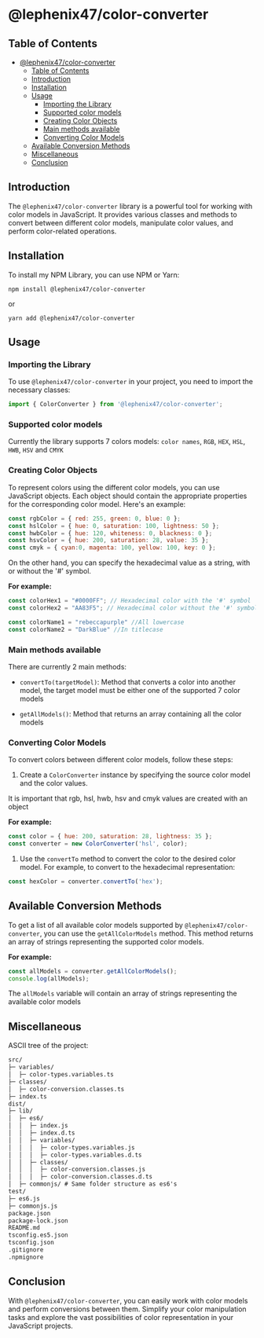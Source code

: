 # @lephenix47/color-converter

## Table of Contents

- [@lephenix47/color-converter](#lephenix47color-converter)
  - [Table of Contents](#table-of-contents)
  - [Introduction](#introduction)
  - [Installation](#installation)
  - [Usage](#usage)
    - [Importing the Library](#importing-the-library)
    - [Supported color models](#supported-color-models)
    - [Creating Color Objects](#creating-color-objects)
    - [Main methods available](#main-methods-available)
    - [Converting Color Models](#converting-color-models)
  - [Available Conversion Methods](#available-conversion-methods)
  - [Miscellaneous](#miscellaneous)
  - [Conclusion](#conclusion)

## Introduction

The `@lephenix47/color-converter` library is a powerful tool for working with color models in JavaScript. It provides various classes and methods to convert between different color models, manipulate color values, and perform color-related operations.

## Installation

To install my NPM Library, you can use NPM or Yarn:

```shell
npm install @lephenix47/color-converter
```

or

```shell
yarn add @lephenix47/color-converter
```

## Usage

### Importing the Library

To use `@lephenix47/color-converter` in your project, you need to import the necessary classes:

```javascript
import { ColorConverter } from '@lephenix47/color-converter';
```

### Supported color models

Currently the library supports 7 colors models:
`color names`, `RGB`, `HEX`, `HSL`, `HWB`, `HSV` and `CMYK`

### Creating Color Objects

To represent colors using the different color models, you can use JavaScript objects. Each object should contain the appropriate properties for the corresponding color model. Here's an example:

```js
const rgbColor = { red: 255, green: 0, blue: 0 };
const hslColor = { hue: 0, saturation: 100, lightness: 50 };
const hwbColor = { hue: 120, whiteness: 0, blackness: 0 };
const hsvColor = { hue: 200, saturation: 28, value: 35 };
const cmyk = { cyan:0, magenta: 100, yellow: 100, key: 0 };
```

On the other hand, you can specify the hexadecimal value as a string, with or without the '#' symbol.

**For example:**

```js
const colorHex1 = "#0000FF"; // Hexadecimal color with the '#' symbol
const colorHex2 = "AA83F5"; // Hexadecimal color without the '#' symbol

const colorName1 = "rebeccapurple" //All lowercase
const colorName2 = "DarkBlue" //In titlecase
```

### Main methods available

There are currently 2 main methods:

- `convertTo(targetModel)`: Method that converts a color into another model, the target model must be either one of the supported 7 color models

- `getAllModels()`: Method that returns an array containing all the color models

### Converting Color Models

To convert colors between different color models, follow these steps:

1. Create a `ColorConverter` instance by specifying the source color model and the color values.

It is important that rgb, hsl, hwb, hsv and cmyk values are created with an object

**For example:**

```js
const color = { hue: 200, saturation: 28, lightness: 35 };
const converter = new ColorConverter('hsl', color);
```

1. Use the `convertTo` method to convert the color to the desired color model. For example, to convert to the hexadecimal representation:

```js
const hexColor = converter.convertTo('hex');
```

## Available Conversion Methods

To get a list of all available color models supported by `@lephenix47/color-converter`, you can use the `getAllColorModels` method. This method returns an array of strings representing the supported color models.

**For example:**

```js
const allModels = converter.getAllColorModels();
console.log(allModels);
```

The `allModels` variable will contain an array of strings representing the available color models

## Miscellaneous

ASCII tree of the project:

```md
src/
├─ variables/
│  ├─ color-types.variables.ts
├─ classes/
│  ├─ color-conversion.classes.ts
├─ index.ts
dist/
├─ lib/
│  ├─ es6/
│  │  ├─ index.js
│  │  ├─ index.d.ts
│  │  ├─ variables/
│  │  │  ├─ color-types.variables.js
│  │  │  ├─ color-types.variables.d.ts
│  │  ├─ classes/
│  │  │  ├─ color-conversion.classes.js
│  │  │  ├─ color-conversion.classes.d.ts
│  ├─ commonjs/ # Same folder structure as es6's 
test/
├─ es6.js
├─ commonjs.js
package.json
package-lock.json
README.md
tsconfig.es5.json
tsconfig.json
.gitignore
.npmignore
```

## Conclusion

With `@lephenix47/color-converter`, you can easily work with color models and perform conversions between them. Simplify your color manipulation tasks and explore the vast possibilities of color representation in your JavaScript projects.
